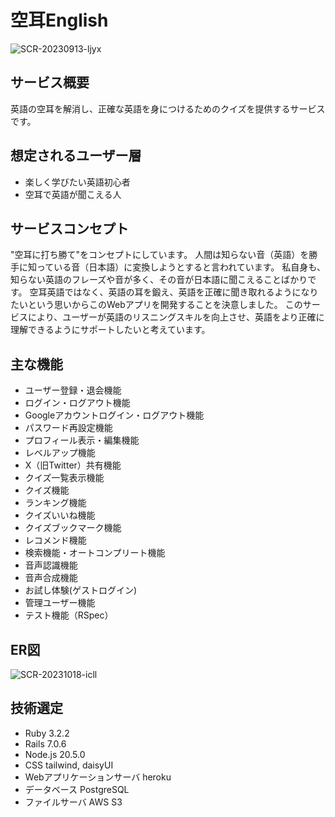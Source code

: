 # 空耳English
![SCR-20230913-ljyx](https://github.com/ryotaroinagaki/Soramix2English/assets/125222112/547a0cdf-f0d2-436c-8485-f6ad67994e68)

## サービス概要
英語の空耳を解消し、正確な英語を身につけるためのクイズを提供するサービスです。

## 想定されるユーザー層 
* 楽しく学びたい英語初心者
* 空耳で英語が聞こえる人

## サービスコンセプト
"空耳に打ち勝て"をコンセプトにしています。
人間は知らない音（英語）を勝手に知っている音（日本語）に変換しようとすると言われています。
私自身も、知らない英語のフレーズや音が多く、その音が日本語に聞こえることばかりです。
空耳英語ではなく、英語の耳を鍛え、英語を正確に聞き取れるようになりたいという思いからこのWebアプリを開発することを決意しました。
このサービスにより、ユーザーが英語のリスニングスキルを向上させ、英語をより正確に理解できるようにサポートしたいと考えています。

## 主な機能
* ユーザー登録・退会機能
* ログイン・ログアウト機能
* Googleアカウントログイン・ログアウト機能
* パスワード再設定機能
* プロフィール表示・編集機能
* レベルアップ機能
* X（旧Twitter）共有機能
* クイズ一覧表示機能
* クイズ機能
* ランキング機能
* クイズいいね機能
* クイズブックマーク機能
* レコメンド機能
* 検索機能・オートコンプリート機能
* 音声認識機能
* 音声合成機能
* お試し体験(ゲストログイン)
* 管理ユーザー機能
* テスト機能（RSpec）

## ER図
![SCR-20231018-icll](https://github.com/ryotaroinagaki/Soramix2English/assets/125222112/afc7eb8c-a82c-4311-8986-73b593b5d9c9)

## 技術選定
* Ruby 3.2.2
* Rails 7.0.6
* Node.js 20.5.0
* CSS tailwind, daisyUI
* Webアプリケーションサーバ heroku
* データベース PostgreSQL
* ファイルサーバ AWS S3
